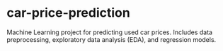 # car-price-prediction
Machine Learning project for predicting used car prices. Includes data preprocessing, exploratory data analysis (EDA), and regression models.
